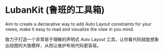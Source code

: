 # LubanKit (鲁班的工具箱)

Aim to create a declarative way to add Auto Layout constraints for your views, make it easy to read and visualize the view in you mind.

致力于打造一个非常易于理解的声明式 Auto Layout 工具，让你看代码就能想象出视图的大致模样，从而让维护布局代码更容易。
